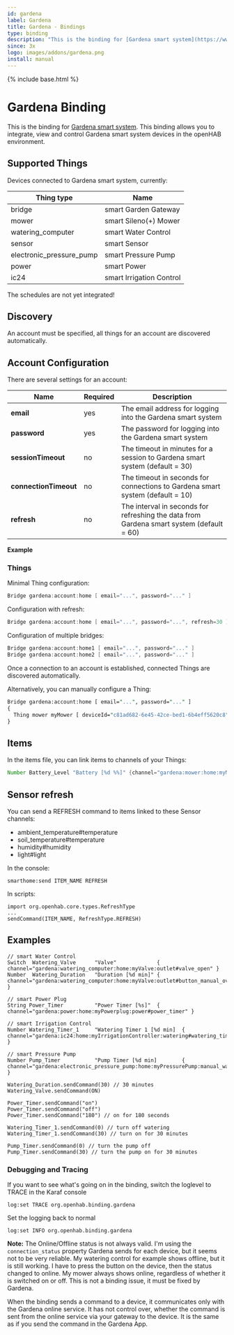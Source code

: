 ```yaml
---
id: gardena
label: Gardena
title: Gardena - Bindings
type: binding
description: "This is the binding for [Gardena smart system](https://www.gardena.com/de/rasenpflege/smartsystem/)."
since: 3x
logo: images/addons/gardena.png
install: manual
---
```


<!-- Attention authors: Do not edit directly. Please add your changes to the appropriate source repository -->

{% include base.html %}

# Gardena Binding

This is the binding for [Gardena smart system](https://www.gardena.com/de/rasenpflege/smartsystem/).
This binding allows you to integrate, view and control Gardena smart system devices in the openHAB environment.

## Supported Things

Devices connected to Gardena smart system, currently:

| Thing type               | Name                     |
|--------------------------|--------------------------|
| bridge                   | smart Garden Gateway     |
| mower                    | smart Sileno(+) Mower    |
| watering_computer        | smart Water Control      |
| sensor                   | smart Sensor             |
| electronic_pressure_pump | smart Pressure Pump      |
| power                    | smart Power              |
| ic24                     | smart Irrigation Control |

The schedules are not yet integrated!

## Discovery

An account must be specified, all things for an account are discovered automatically.

## Account Configuration

There are several settings for an account:

| Name                  | Required | Description                                                                              |
|-----------------------|----------|------------------------------------------------------------------------------------------|
| **email**             | yes      | The email address for logging into the Gardena smart system                              |
| **password**          | yes      | The password for logging into the Gardena smart system                                   |
| **sessionTimeout**    | no       | The timeout in minutes for a session to Gardena smart system (default = 30)              |
| **connectionTimeout** | no       | The timeout in seconds for connections to Gardena smart system (default = 10)            |
| **refresh**           | no       | The interval in seconds for refreshing the data from Gardena smart system (default = 60) |

**Example**

### Things

Minimal Thing configuration:

```java
Bridge gardena:account:home [ email="...", password="..." ]
```

Configuration with refresh:

```java
Bridge gardena:account:home [ email="...", password="...", refresh=30 ]
```

Configuration of multiple bridges:

```java
Bridge gardena:account:home1 [ email="...", password="..." ]
Bridge gardena:account:home2 [ email="...", password="..." ]
```

Once a connection to an account is established, connected Things are discovered automatically.

Alternatively, you can manually configure a Thing:

```perl
Bridge gardena:account:home [ email="...", password="..." ]
{
  Thing mower myMower [ deviceId="c81ad682-6e45-42ce-bed1-6b4eff5620c8" ]
}
```

## Items

In the items file, you can link items to channels of your Things:

```java
Number Battery_Level "Battery [%d %%]" {channel="gardena:mower:home:myMower:battery#level"}
```

## Sensor refresh

You can send a REFRESH command to items linked to these Sensor channels:

- ambient_temperature#temperature
- soil_temperature#temperature
- humidity#humidity
- light#light

In the console:

```shell
smarthome:send ITEM_NAME REFRESH
```

In scripts:

```
import org.openhab.core.types.RefreshType
...
sendCommand(ITEM_NAME, RefreshType.REFRESH)
```

## Examples

```
// smart Water Control
Switch  Watering_Valve      "Valve"             { channel="gardena:watering_computer:home:myValve:outlet#valve_open" }
Number  Watering_Duration   "Duration [%d min]" { channel="gardena:watering_computer:home:myValve:outlet#button_manual_override_time" }

// smart Power Plug
String Power_Timer          "Power Timer [%s]"  { channel="gardena:power:home:myPowerplug:power#power_timer" }

// smart Irrigation Control
Number Watering_Timer_1     "Watering Timer 1 [%d min]  { channel="gardena:ic24:home:myIrrigationController:watering#watering_timer_1" }

// smart Pressure Pump
Number Pump_Timer           "Pump Timer [%d min]        { channel="gardena:electronic_pressure_pump:home:myPressurePump:manual_watering#manual_watering_timer" }
```

```
Watering_Duration.sendCommand(30) // 30 minutes
Watering_Valve.sendCommand(ON)

Power_Timer.sendCommand("on")
Power_Timer.sendCommand("off")
Power_Timer.sendCommand("180") // on for 180 seconds

Watering_Timer_1.sendCommand(0) // turn off watering
Watering_Timer_1.sendCommand(30) // turn on for 30 minutes

Pump_Timer.sendCommand(0) // turn the pump off
Pump_Timer.sendCommand(30) // turn the pump on for 30 minutes
```

### Debugging and Tracing

If you want to see what's going on in the binding, switch the loglevel to TRACE in the Karaf console

```
log:set TRACE org.openhab.binding.gardena
```

Set the logging back to normal

```
log:set INFO org.openhab.binding.gardena
```

**Note:** The Online/Offline status is not always valid. I'm using the ```connection_status``` property Gardena sends for each device, but it seems not to be very reliable.
My watering control for example shows offline, but it is still working.
I have to press the button on the device, then the status changed to online.
My mower always shows online, regardless of whether it is switched on or off.
This is not a binding issue, it must be fixed by Gardena.

When the binding sends a command to a device, it communicates only with the Gardena online service.
It has not control over, whether the command is sent from the online service via your gateway to the device.
It is the same as if you send the command in the Gardena App.
